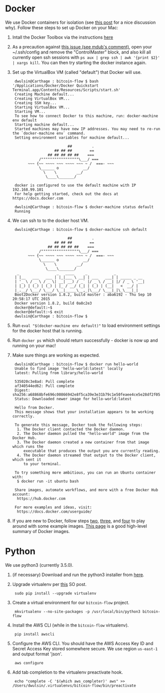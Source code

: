 # Docker

We use Docker containers for isolation (see [this post](http://www.ybrikman.com/writing/2015/05/19/docker-osx-dev/) for a nice discussion why). Follow these steps to set up Docker on your Mac:
1. Intall the Docker Toolbox via the instructions [here](https://docs.docker.com/mac/step_one/)
2. As a precaution against [this issue (see mdub's comment)](https://github.com/docker/machine/issues/1031), open your ~/.ssh/config and remove the "ControlMaster" block, and also kill all currently open ssh sessions with `ps aux | grep ssh | awk '{print $2}' | xargs kill`. You can then try starting the docker instance again.
3. Set up the VirtualBox VM (called "default") that Docker will use.

        dwulsin@Carthage : bitcoin-flow $ bash '/Applications/Docker/Docker Quickstart Terminal.app/Contents/Resources/Scripts/start.sh'
        Creating Machine default...
        Creating VirtualBox VM...
        Creating SSH key...
        Starting VirtualBox VM...
        Starting VM...
        To see how to connect Docker to this machine, run: docker-machine env default
        Starting machine default...
        Started machines may have new IP addresses. You may need to re-run the `docker-machine env` command.
        Setting environment variables for machine default...

                                ##         .
                          ## ## ##        ==
                       ## ## ## ## ##    ===
                   /"""""""""""""""""\___/ ===
              ~~~ {~~ ~~~~ ~~~ ~~~~ ~~~ ~ /  ===- ~~~
                   \______ o           __/
                     \    \         __/
                      \____\_______/

        docker is configured to use the default machine with IP 192.168.99.101
        For help getting started, check out the docs at https://docs.docker.com

        dwulsin@Carthage : bitcoin-flow $ docker-machine status default
        Running

4. We can ssh to to the docker host VM.

        dwulsin@Carthage : bitcoin-flow $ docker-machine ssh default

                                ##         .
                          ## ## ##        ==
                       ## ## ## ## ##    ===
                   /"""""""""""""""""\___/ ===
              ~~~ {~~ ~~~~ ~~~ ~~~~ ~~~ ~ /  ===- ~~~
                   \______ o           __/
                     \    \         __/
                      \____\_______/
         _                 _   ____     _            _
        | |__   ___   ___ | |_|___ \ __| | ___   ___| | _____ _ __
        | '_ \ / _ \ / _ \| __| __) / _` |/ _ \ / __| |/ / _ \ '__|
        | |_) | (_) | (_) | |_ / __/ (_| | (_) | (__|   <  __/ |
        |_.__/ \___/ \___/ \__|_____\__,_|\___/ \___|_|\_\___|_|
        Boot2Docker version 1.8.2, build master : aba6192 - Thu Sep 10 20:58:17 UTC 2015
        Docker version 1.8.2, build 0a8c2e3
        docker@default:~$
        docker@default:~$ exit
        dwulsin@Carthage : bitcoin-flow $

5. Run `eval "$(docker-machine env default)"` to load environment settings for the docker host that is running.
6. Run `docker ps` which should return successfully - docker is now up and running on your mac!
7. Make sure things are working as expected.

        dwulsin@Carthage : bitcoin-flow $ docker run hello-world
        Unable to find image 'hello-world:latest' locally
        latest: Pulling from library/hello-world

        535020c3e8ad: Pull complete
        af340544ed62: Pull complete
        Digest: sha256:a68868bfe696c00866942e8f5ca39e3e31b79c1e50feaee4ce5e28df2f051d5c
        Status: Downloaded newer image for hello-world:latest

        Hello from Docker.
        This message shows that your installation appears to be working correctly.

        To generate this message, Docker took the following steps:
         1. The Docker client contacted the Docker daemon.
         2. The Docker daemon pulled the "hello-world" image from the Docker Hub.
         3. The Docker daemon created a new container from that image which runs the
            executable that produces the output you are currently reading.
         4. The Docker daemon streamed that output to the Docker client, which sent it
            to your terminal.

        To try something more ambitious, you can run an Ubuntu container with:
         $ docker run -it ubuntu bash

        Share images, automate workflows, and more with a free Docker Hub account:
         https://hub.docker.com

        For more examples and ideas, visit:
         https://docs.docker.com/userguide/

8. If you are new to Docker, follow steps [two](https://docs.docker.com/mac/step_two/), [three](https://docs.docker.com/mac/step_three/), and [four](https://docs.docker.com/mac/step_four/) to play around with some example images. [This page](https://docs.docker.com/userguide/dockerimages/) is a good high-level summary of Docker images.

# Python

We use python3 (currently 3.5.0). 

1. (if necessary) Download and run the python3 installer from [here](https://www.python.org/downloads/).
2. Upgrade virtualenv per [this](http://stackoverflow.com/questions/23842713/using-python-3-in-virtualenv) SO post.
        
        sudo pip install --upgrade virtualenv

3. Create a virtual environment for our `bitcoin-flow` project.

        mkvirtualenv --no-site-packages -p /usr/local/bin/python3 bitcoin-flow

4. Install the AWS CLI (while in the `bitcoin-flow` virtualenv).

        pip install awscli

5. Configure the AWS CLI. You should have the AWS Access Key ID and Secret Access Key stored somewhere secure. We use region `us-east-1` and output format 'json'.

        aws configure

6. Add tab completion to the virtualenv preactivate hook.

        echo "complete -C '$(which aws_completer)' aws" >> /Users/dwulsin/.virtualenvs/bitcoin-flow/bin/preactivate




